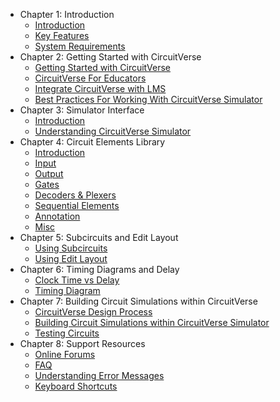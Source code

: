 
* Chapter 1: Introduction
    * [Introduction](/chapter1/1introduction.md)
    * [Key Features](/chapter1/2keyfeatures.md)
    * [System Requirements](/chapter1/3systemrequirments.md)
* Chapter 2: Getting Started with CircuitVerse
    * [Getting Started with CircuitVerse](/chapter2/1gettingstarted.md)
    * [CircuitVerse For Educators](/chapter2/2cvforeducators.md)
    * [Integrate CircuitVerse with LMS](/chapter2/3lmsintegration.md)
    * [Best Practices For Working With CircuitVerse Simulator](/chapter2/4bestpracticescv.md)
* Chapter 3: Simulator Interface
    * [Introduction](/chapter3/1introduction.md)
    * [Understanding CircuitVerse Simulator](/chapter3/2understandingcvsimulator.md)
* Chapter 4: Circuit Elements Library
    * [Introduction](/chapter4/1introduction.md)
    * [Input](/chapter4/2input.md)
    * [Output](/chapter4/3output.md)
    * [Gates](/chapter4/4gates.md)
    * [Decoders & Plexers](/chapter4/5muxandplex.md)
    * [Sequential Elements](/chapter4/6sequentialelements.md)
    * [Annotation](/chapter4/7annotation.md)
    * [Misc](/chapter4/8misc.md)
* Chapter 5: Subcircuits and Edit Layout
    * [Using Subcircuits](/chapter5/usingsubcircuits.md)
    * [Using Edit Layout](/chapter5/usingeditlayout.md)
* Chapter 6: Timing Diagrams and Delay
    * [Clock Time vs Delay](/chapter6/delayvsclock.md)
    * [Timing Diagram](/chapter6/timingdiagram.md)
* Chapter 7: Building Circuit Simulations within CircuitVerse
    * [CircuitVerse Design Process](/chapter7/1cvdesignprocess.md)
    * [Building Circuit Simulations within CircuitVerse Simulator](/chapter7/2buildwithcv.md)
    * [Testing Circuits](/chapter7/3testcircuits.md)
* Chapter 8: Support Resources
    * [Online Forums](/chapter8/1onlineforums.md)
    * [FAQ](/chapter8/2cvfaq.md)
    * [Understanding Error Messages](/chapter8/3cverrormessages.md)
    * [Keyboard Shortcuts](/chapter8/4shortcuts.md)

